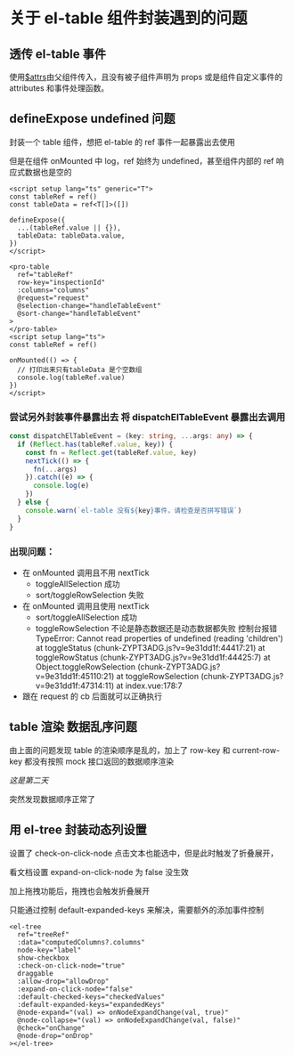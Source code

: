 # 关于 el-table 组件封装遇到的问题

## 透传 el-table 事件

使用[$attrs](https://cn.vuejs.org/api/component-instance.html#attrs)由父组件传入，且没有被子组件声明为 props 或是组件自定义事件的 attributes 和事件处理函数。

## defineExpose undefined 问题

封装一个 table 组件，想把 el-table 的 ref 事件一起暴露出去使用

但是在组件 onMounted 中 log，ref 始终为 undefined，甚至组件内部的 ref 响应式数据也是空的

```vue
<script setup lang="ts" generic="T">
const tableRef = ref()
const tableData = ref<T[]>([])

defineExpose({
  ...(tableRef.value || {}),
  tableData: tableData.value,
})
</script>
```

```vue
<pro-table
  ref="tableRef"
  row-key="inspectionId"
  :columns="columns"
  @request="request"
  @selection-change="handleTableEvent"
  @sort-change="handleTableEvent"
>
</pro-table>
<script setup lang="ts">
const tableRef = ref()

onMounted(() => {
  // 打印出来只有tableData 是个空数组
  console.log(tableRef.value)
})
</script>
```

### 尝试另外封装事件暴露出去 将 dispatchElTableEvent 暴露出去调用

```ts
const dispatchElTableEvent = (key: string, ...args: any) => {
  if (Reflect.has(tableRef.value, key)) {
    const fn = Reflect.get(tableRef.value, key)
    nextTick(() => {
      fn(...args)
    }).catch((e) => {
      console.log(e)
    })
  } else {
    console.warn(`el-table 没有${key}事件，请检查是否拼写错误`)
  }
}
```

### 出现问题：

- 在 onMounted 调用且不用 nextTick
  - toggleAllSelection 成功
  - sort/toggleRowSelection 失败
- 在 onMounted 调用且使用 nextTick
  - sort/toggleAllSelection 成功
  - toggleRowSelection 不论是静态数据还是动态数据都失败
    控制台报错
    TypeError: Cannot read properties of undefined (reading 'children')
    at toggleStatus (chunk-ZYPT3ADG.js?v=9e31dd1f:44417:21)
    at toggleRowStatus (chunk-ZYPT3ADG.js?v=9e31dd1f:44425:7)
    at Object.toggleRowSelection (chunk-ZYPT3ADG.js?v=9e31dd1f:45110:21)
    at toggleRowSelection (chunk-ZYPT3ADG.js?v=9e31dd1f:47314:11)
    at index.vue:178:7
- 跟在 request 的 cb 后面就可以正确执行

## table 渲染 数据乱序问题

由上面的问题发现 table 的渲染顺序是乱的，加上了 row-key 和 current-row-key 都没有按照 mock 接口返回的数据顺序渲染

_这是第二天_

突然发现数据顺序正常了

## 用 el-tree 封装动态列设置

设置了 check-on-click-node 点击文本也能选中，但是此时触发了折叠展开，

看文档设置 expand-on-click-node 为 false 没生效

加上拖拽功能后，拖拽也会触发折叠展开

只能通过控制 default-expanded-keys 来解决，需要额外的添加事件控制

```vue
<el-tree
  ref="treeRef"
  :data="computedColumns?.columns"
  node-key="label"
  show-checkbox
  :check-on-click-node="true"
  draggable
  :allow-drop="allowDrop"
  :expand-on-click-node="false"
  :default-checked-keys="checkedValues"
  :default-expanded-keys="expandedKeys"
  @node-expand="(val) => onNodeExpandChange(val, true)"
  @node-collapse="(val) => onNodeExpandChange(val, false)"
  @check="onChange"
  @node-drop="onDrop"
></el-tree>
```
